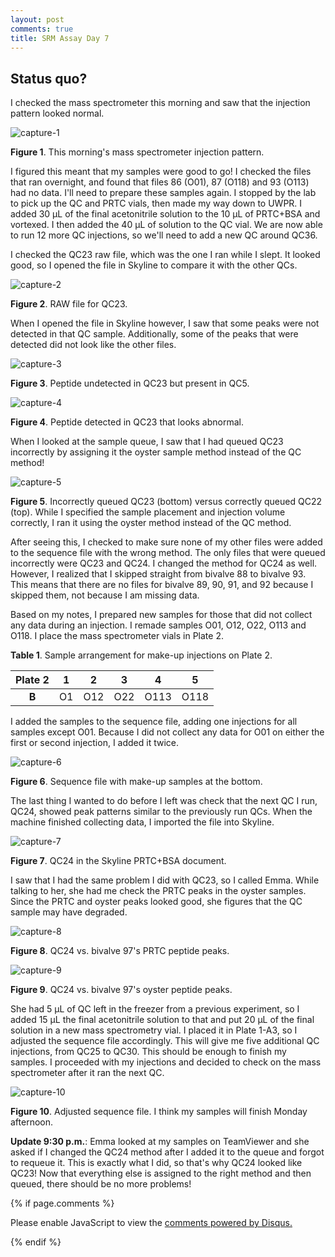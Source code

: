 ```yaml
---
layout: post
comments: true
title: SRM Assay Day 7
---
```


## Status quo?

I checked the mass spectrometer this morning and saw that the injection pattern looked normal.

![capture-1](https://user-images.githubusercontent.com/22335838/28251522-f9f57244-6a33-11e7-9f29-d486136ae465.PNG)

**Figure 1**. This morning's mass spectrometer injection pattern.

I figured this meant that my samples were good to go! I checked the files that ran overnight, and found that files 86 (O01), 87 (O118) and 93 (O113) had no data. I'll need to prepare these samples again. I stopped by the lab to pick up the QC and PRTC vials, then made my way down to UWPR. I added 30 µL of the final acetonitrile solution to the 10 µL of PRTC+BSA and vortexed. I then added the 40 µL of solution to the QC vial. We are now able to run 12 more QC injections, so we'll need to add a new QC around QC36.

I checked the QC23 raw file, which was the one I ran while I slept. It looked good, so I opened the file in Skyline to compare it with the other QCs.

![capture-2](https://user-images.githubusercontent.com/22335838/28251521-f9f57582-6a33-11e7-88a2-999a5ff99338.PNG)

**Figure 2**. RAW file for QC23.

When I opened the file in Skyline however, I saw that some peaks were not detected in that QC sample. Additionally, some of the peaks that were detected did not look like the other files.

![capture-3](https://user-images.githubusercontent.com/22335838/28251519-f9f49ea0-6a33-11e7-9b52-6451882b1a39.PNG)

**Figure 3**. Peptide undetected in QC23 but present in QC5.

![capture-4](https://user-images.githubusercontent.com/22335838/28251520-f9f5599e-6a33-11e7-9c37-e8153b48f33f.PNG)

**Figure 4**. Peptide detected in QC23 that looks abnormal.

When I looked at the sample queue, I saw that I had queued QC23 incorrectly by assigning it the oyster sample method instead of the QC method!

![capture-5](https://user-images.githubusercontent.com/22335838/28251524-f9f8423a-6a33-11e7-8e26-28157dfd5560.PNG)

**Figure 5**. Incorrectly queued QC23 (bottom) versus correctly queued QC22 (top). While I specified the sample placement and injection volume correctly, I ran it using the oyster method instead of the QC method.

After seeing this, I checked to make sure none of my other files were added to the sequence file with the wrong method. The only files that were queued incorrectly were QC23 and QC24. I changed the method for QC24 as well. However, I realized that I skipped straight from bivalve 88 to bivalve 93. This means that there are no files for bivalve 89, 90, 91, and 92 because I skipped them, not because I am missing data.

Based on my notes, I prepared new samples for those that did not collect any data during an injection. I remade samples O01, O12, O22, O113 and O118. I place the mass spectrometer vials in Plate 2.

**Table 1**. Sample arrangement for make-up injections on Plate 2.

| **Plate 2** | **1** | **2** | **3** | **4** | **5** |
|:-----------:|:-----:|:-----:|:-----:|:-----:|:-----:|
|    **B**    |   O1  |  O12  |  O22  |  O113 |  O118 |

I added the samples to the sequence file, adding one injections for all samples except O01. Because I did not collect any data for O01 on either the first or second injection, I added it twice.

![capture-6](https://user-images.githubusercontent.com/22335838/28251523-f9f61744-6a33-11e7-9202-0f37e75e893d.PNG)

**Figure 6**. Sequence file with make-up samples at the bottom.

The last thing I wanted to do before I left was check that the next QC I run, QC24, showed peak patterns similar to the previously run QCs. When the machine finished collecting data, I imported the file into Skyline.

![capture-7](https://user-images.githubusercontent.com/22335838/28251581-4dae7bfa-6a35-11e7-89ed-2221046a71bf.PNG)

**Figure 7**. QC24 in the Skyline PRTC+BSA document.

I saw that I had the same problem I did with QC23, so I called Emma. While talking to her, she had me check the PRTC peaks in the oyster samples. Since the PRTC and oyster peaks looked good, she figures that the QC sample may have degraded. 

![capture-8](https://user-images.githubusercontent.com/22335838/28251733-7d0c3326-6a38-11e7-812e-015f2189cb5b.PNG)

**Figure 8**. QC24 vs. bivalve 97's PRTC peptide peaks.

![capture-9](https://user-images.githubusercontent.com/22335838/28251731-7d085e54-6a38-11e7-83c5-cc2af8ff90de.PNG)

**Figure 9**. QC24 vs. bivalve 97's oyster peptide peaks.

She had 5 µL of QC left in the freezer from a previous experiment, so I added 15 µL the final acetonitrile solution to that and put 20 µL of the final solution in a new mass spectrometry vial. I placed it in Plate 1-A3, so I adjusted the sequence file accordingly. This will give me five additional QC injections, from QC25 to QC30. This should be enough to finish my samples. I proceeded with my injections and decided to check on the mass spectrometer after it ran the next QC.

![capture-10](https://user-images.githubusercontent.com/22335838/28251732-7d087ca4-6a38-11e7-959b-a536497a6663.PNG)

**Figure 10**. Adjusted sequence file. I think my samples will finish Monday afternoon.

**Update 9:30 p.m.**: Emma looked at my samples on TeamViewer and she asked if I changed the QC24 method after I added it to the queue and forgot to requeue it. This is exactly what I did, so that's why QC24 looked like QC23! Now that everything else is assigned to the right method and then queued, there should be no more problems!

{% if page.comments %}

<div id="disqus_thread"></div>
<script>

/**
*  RECOMMENDED CONFIGURATION VARIABLES: EDIT AND UNCOMMENT THE SECTION BELOW TO INSERT DYNAMIC VALUES FROM YOUR PLATFORM OR CMS.
*  LEARN WHY DEFINING THESE VARIABLES IS IMPORTANT: https://disqus.com/admin/universalcode/#configuration-variables*/
/*
var disqus_config = function () {
this.page.url = PAGE_URL;  // Replace PAGE_URL with your page's canonical URL variable
this.page.identifier = PAGE_IDENTIFIER; // Replace PAGE_IDENTIFIER with your page's unique identifier variable
};
*/
(function() { // DON'T EDIT BELOW THIS LINE
var d = document, s = d.createElement('script');
s.src = 'https://the-responsible-grad-student.disqus.com/embed.js';
s.setAttribute('data-timestamp', +new Date());
(d.head || d.body).appendChild(s);
})();
</script>
<noscript>Please enable JavaScript to view the <a href="https://disqus.com/?ref_noscript">comments powered by Disqus.</a></noscript>

{% endif %}

<script id="dsq-count-scr" src="//the-responsible-grad-student.disqus.com/count.js" async></script>
